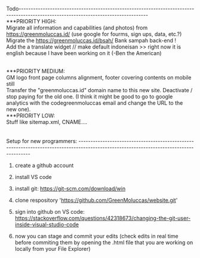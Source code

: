 Todo------------------------------------------------------------------------------------------------------------------------------------
<br>
***PRIORITY HIGH:<br>
 Migrate all information and capabilities (and photos) from https://greenmoluccas.id/
    (use google for fourms, sign ups, data, etc.?)
<br>
 Migrate the https://greenmoluccas.id/bsah/ Bank sampah back-end !
<br>
 Add the a translate widget // make default indoneisan >> right now it is english because I have been working on it (-Ben the American)

<br>
***PRIORITY MEDIUM:<br>
GM logo front page columns alignment, footer covering contents on mobile still
<br>
Transfer the "greenmoluccas.id" domain name to this new site. Deactivate / stop paying for the old one. (I think it might be good to go to google analytics with the codegreenmoluccas email and change the URL to the new one).

<br>
***PRIORITY LOW:<br>
Stuff like sitemap.xml, CNAME....

<br>
<br>
<br>
Setup for new programmers: ----------------------------------------------------------------------------------------------------------------------------------------

1) create a github account

2) install VS code

3) install git: https://git-scm.com/download/win

4) clone respository 'https://github.com/GreenMoluccas/website.git'

5) sign into github on VS code: https://stackoverflow.com/questions/42318673/changing-the-git-user-inside-visual-studio-code

6) now you can stage and commit your edits
    (check edits in real time before commiting them by opening the .html file that you are working on locally from your File Explorer)